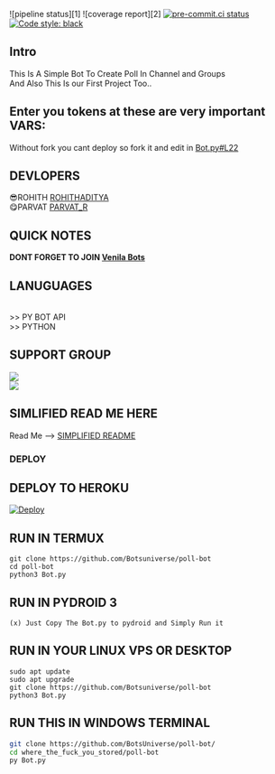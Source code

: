 ![pipeline status][1] ![coverage report][2]
[![pre-commit.ci status](https://results.pre-commit.ci/badge/github/SharedShithosting/Leistungsbot/main.svg?badge_token=SY5bixrKQgiF9Y7vEgXdbg)](https://results.pre-commit.ci/latest/github/SharedShithosting/Leistungsbot/main?badge_token=SY5bixrKQgiF9Y7vEgXdbg)
[![Code style: black](https://img.shields.io/badge/code%20style-black-000000.svg)](https://github.com/psf/black)


## Intro
  <body>This Is A Simple Bot To Create Poll In Channel and Groups <br> And Also This Is our First Project Too..


## Enter you tokens at these are very important VARS:
  Without fork you cant deploy so fork it and edit in [Bot.py#L22](https://github.com/BotsUniverse/poll-bot/blob/main/Bot.py#L22)

## DEVLOPERS
😎ROHITH [ROHITHADITYA](https://telegram.me/rohithaditya) <br> 😋PARVAT [PARVAT_R](https://telegram.me/Parvat_R)

## QUICK NOTES
**DONT FORGET TO JOIN [Venila Bots](https://telegram.me/venilabots)**

## LANUGUAGES
<br>
>> PY BOT API
<br>
>> PYTHON

## SUPPORT GROUP
<a href="https://t.me/venilabots"><img src="https://img.shields.io/badge/Join-Telegram%20Channel-blue.svg?logo=telegram"></a><br>
<a href="https://t.me/venilabots1"><img src="https://img.shields.io/badge/Join-Telegram%20Group-blue.svg?logo=telegram"></a><br>

## SIMLIFIED READ ME HERE

Read Me --> [SIMPLIFIED README](https://springreen.ga/pollbot-docs)<br>
### DEPLOY
 ## DEPLOY TO HEROKU <br>
[![Deploy](https://www.herokucdn.com/deploy/button.svg)](http://springreen.ga/pollbot-docs/#getting_started)

 ## RUN IN TERMUX
```
git clone https://github.com/Botsuniverse/poll-bot
cd poll-bot
python3 Bot.py
```

 ## RUN IN PYDROID 3 <br>
    (x) Just Copy The Bot.py to pydroid and Simply Run it

 ## RUN IN YOUR LINUX VPS OR DESKTOP

```
sudo apt update
sudo apt upgrade
git clone https://github.com/Botsuniverse/poll-bot
python3 Bot.py
```

 ## RUN THIS IN WINDOWS TERMINAL

```bash
git clone https://github.com/BotsUniverse/poll-bot/
cd where_the_fuck_you_stored/poll-bot
py Bot.py
```
